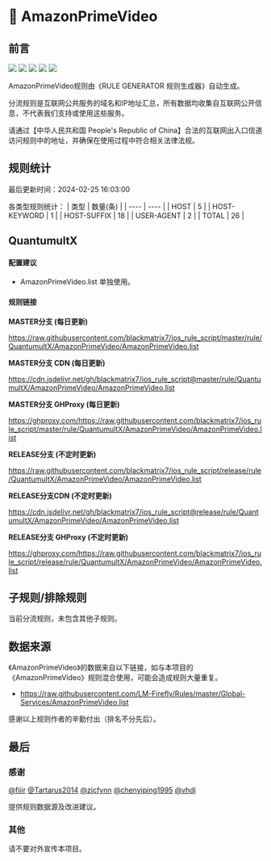 # 🧸 AmazonPrimeVideo

## 前言

![](https://shields.io/badge/-移除重复规则-ff69b4) ![](https://shields.io/badge/-DOMAIN与DOMAIN--SUFFIX合并-green) ![](https://shields.io/badge/-DOMAIN--SUFFIX间合并-critical) ![](https://shields.io/badge/-DOMAIN--SUFFIX与DOMAIN--KEYWORD合并-blue) ![](https://shields.io/badge/-IP--CIDR(6)合并-blueviolet) 

AmazonPrimeVideo规则由《RULE GENERATOR 规则生成器》自动生成。

分流规则是互联网公共服务的域名和IP地址汇总，所有数据均收集自互联网公开信息，不代表我们支持或使用这些服务。

请通过【中华人民共和国 People's Republic of China】合法的互联网出入口信道访问规则中的地址，并确保在使用过程中符合相关法律法规。

## 规则统计

最后更新时间：2024-02-25 16:03:00

各类型规则统计：
| 类型 | 数量(条)  | 
| ---- | ----  |
| HOST | 5  | 
| HOST-KEYWORD | 1  | 
| HOST-SUFFIX | 18  | 
| USER-AGENT | 2  | 
| TOTAL | 26  | 


## QuantumultX 

#### 配置建议
- AmazonPrimeVideo.list 单独使用。

#### 规则链接
**MASTER分支 (每日更新)**

https://raw.githubusercontent.com/blackmatrix7/ios_rule_script/master/rule/QuantumultX/AmazonPrimeVideo/AmazonPrimeVideo.list

**MASTER分支 CDN (每日更新)**

https://cdn.jsdelivr.net/gh/blackmatrix7/ios_rule_script@master/rule/QuantumultX/AmazonPrimeVideo/AmazonPrimeVideo.list

**MASTER分支 GHProxy (每日更新)**

https://ghproxy.com/https://raw.githubusercontent.com/blackmatrix7/ios_rule_script/master/rule/QuantumultX/AmazonPrimeVideo/AmazonPrimeVideo.list

**RELEASE分支 (不定时更新)**

https://raw.githubusercontent.com/blackmatrix7/ios_rule_script/release/rule/QuantumultX/AmazonPrimeVideo/AmazonPrimeVideo.list

**RELEASE分支CDN (不定时更新)**

https://cdn.jsdelivr.net/gh/blackmatrix7/ios_rule_script@release/rule/QuantumultX/AmazonPrimeVideo/AmazonPrimeVideo.list

**RELEASE分支 GHProxy (不定时更新)**

https://ghproxy.com/https://raw.githubusercontent.com/blackmatrix7/ios_rule_script/release/rule/QuantumultX/AmazonPrimeVideo/AmazonPrimeVideo.list

## 子规则/排除规则


当前分流规则，未包含其他子规则。

## 数据来源

《AmazonPrimeVideo》的数据来自以下链接，如与本项目的《AmazonPrimeVideo》规则混合使用，可能会造成规则大量重复。

- https://raw.githubusercontent.com/LM-Firefly/Rules/master/Global-Services/AmazonPrimeVideo.list


感谢以上规则作者的辛勤付出（排名不分先后）。

## 最后

### 感谢

[@fiiir](https://github.com/fiiir) [@Tartarus2014](https://github.com/Tartarus2014) [@zjcfynn](https://github.com/zjcfynn) [@chenyiping1995](https://github.com/chenyiping1995) [@vhdj](https://github.com/vhdj)

提供规则数据源及改进建议。

### 其他

请不要对外宣传本项目。